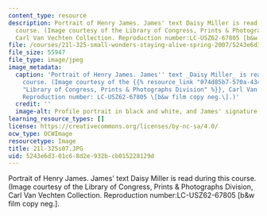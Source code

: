 ```yaml
---
content_type: resource
description: Portrait of Henry James. James' text Daisy Miller is read during this
  course. (Image courtesy of the Library of Congress, Prints & Photographs Division,
  Carl Van Vechten Collection. Reproduction number:LC-USZ62-67805 [b&w film copy neg.].
file: /courses/21l-325-small-wonders-staying-alive-spring-2007/5243e6d301c68d2e932bcb015228129d_21l-325s07.JPG
file_size: 55947
file_type: image/jpeg
image_metadata:
  caption: 'Portrait of Henry James. James'' text _Daisy Miller_ is read during this
    course. (Image courtesy of the {{% resource_link "074d85b7-570a-4344-84ab-11add9af61fd"
    "Library of Congress, Prints & Photographs Division" %}}, Carl Van Vechten Collection.
    Reproduction number: LC-USZ62-67805 \[b&w film copy neg.\].)'
  credit: ''
  image-alt: Profile portrait in black and white, and James' signature appears below.
learning_resource_types: []
license: https://creativecommons.org/licenses/by-nc-sa/4.0/
ocw_type: OCWImage
resourcetype: Image
title: 21l-325s07.JPG
uid: 5243e6d3-01c6-8d2e-932b-cb015228129d
---
```

Portrait of Henry James. James' text Daisy Miller is read during this course. (Image courtesy of the Library of Congress, Prints & Photographs Division, Carl Van Vechten Collection. Reproduction number:LC-USZ62-67805 [b&w film copy neg.].